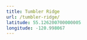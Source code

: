```yaml
---
title: Tumbler Ridge
url: /tumbler-ridge/
latitude: 55.126200700000005
longitude: -120.998067
---
```

